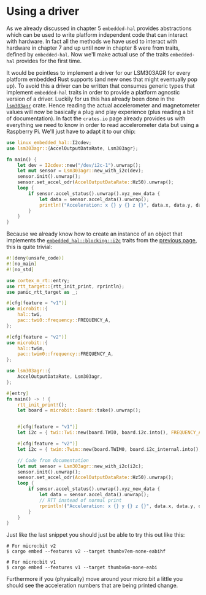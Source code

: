 # Using a driver

As we already discussed in chapter 5 `embedded-hal` provides abstractions
which can be used to write platform independent code that can interact with
hardware. In fact all the methods we have used to interact with hardware
in chapter 7 and up until now in chapter 8 were from traits, defined by `embedded-hal`.
Now we'll make actual use of the traits `embedded-hal` provides for the first time.

It would be pointless to implement a driver for our LSM303AGR for every platform
embedded Rust supports (and new ones that might eventually pop up). To avoid this a driver
can be written that consumes generic types that implement `embedded-hal` traits in order to provide
a platform agnostic version of a driver. Luckily for us this has already been done in the
[`lsm303agr`] crate. Hence reading the actual accelerometer and magnetometer values will now
be basically a plug and play experience (plus reading a bit of documentation). In fact the `crates.io`
page already provides us with everything we need to know in order to read accelerometer data but using a Raspberry Pi. We'll
just have to adapt it to our chip:

[`lsm303agr`]: https://crates.io/crates/lsm303agr

```rust
use linux_embedded_hal::I2cdev;
use lsm303agr::{AccelOutputDataRate, Lsm303agr};

fn main() {
    let dev = I2cdev::new("/dev/i2c-1").unwrap();
    let mut sensor = Lsm303agr::new_with_i2c(dev);
    sensor.init().unwrap();
    sensor.set_accel_odr(AccelOutputDataRate::Hz50).unwrap();
    loop {
        if sensor.accel_status().unwrap().xyz_new_data {
            let data = sensor.accel_data().unwrap();
            println!("Acceleration: x {} y {} z {}", data.x, data.y, data.z);
        }
    }
}
```

Because we already know how to create an instance of an object that implements
the [`embedded_hal::blocking::i2c`] traits from the [previous page](read-a-single-register.md), this is quite trivial:

[`embedded_hal::blocking::i2c`]: https://docs.rs/embedded-hal/0.2.6/embedded_hal/blocking/i2c/index.html

```rust
#![deny(unsafe_code)]
#![no_main]
#![no_std]

use cortex_m_rt::entry;
use rtt_target::{rtt_init_print, rprintln};
use panic_rtt_target as _;

#[cfg(feature = "v1")]
use microbit::{
    hal::twi,
    pac::twi0::frequency::FREQUENCY_A,
};

#[cfg(feature = "v2")]
use microbit::{
    hal::twim,
    pac::twim0::frequency::FREQUENCY_A,
};

use lsm303agr::{
    AccelOutputDataRate, Lsm303agr,
};

#[entry]
fn main() -> ! {
    rtt_init_print!();
    let board = microbit::Board::take().unwrap();


    #[cfg(feature = "v1")]
    let i2c = { twi::Twi::new(board.TWI0, board.i2c.into(), FREQUENCY_A::K100) };

    #[cfg(feature = "v2")]
    let i2c = { twim::Twim::new(board.TWIM0, board.i2c_internal.into(), FREQUENCY_A::K100) };

    // Code from documentation
    let mut sensor = Lsm303agr::new_with_i2c(i2c);
    sensor.init().unwrap();
    sensor.set_accel_odr(AccelOutputDataRate::Hz50).unwrap();
    loop {
        if sensor.accel_status().unwrap().xyz_new_data {
            let data = sensor.accel_data().unwrap();
            // RTT instead of normal print
            rprintln!("Acceleration: x {} y {} z {}", data.x, data.y, data.z);
        }
    }
}
```

Just like the last snippet you should just be able to try this out like this:
```console
# For micro:bit v2
$ cargo embed --features v2 --target thumbv7em-none-eabihf

# For micro:bit v1
$ cargo embed --features v1 --target thumbv6m-none-eabi
```

Furthermore if you (physically) move around your micro:bit a little you should see the
acceleration numbers that are being printed change.
